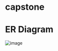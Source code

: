 # capstone

# ER Diagram

![image](https://user-images.githubusercontent.com/12414199/141658600-d03b5e20-6a54-47ac-94b5-0aa4bb60135c.png)

